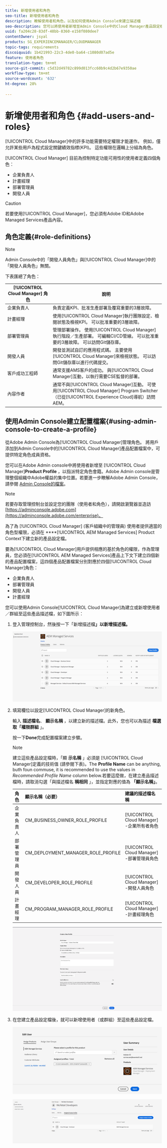 ```yaml
---
title: 新增使用者和角色
seo-title: 新增使用者和角色
description: 瞭解使用者和角色，以及如何使用Admin Console來建立描述檔
seo-description: 您可以將使用者新增至Admin Console中的Cloud Manager產品設定檔，以指派特定角色成員資格。 請依照本節的說明進一步瞭解。
uuid: fa204c28-83df-48bb-8360-e158f080dee7
contentOwner: jsyal
products: SG_EXPERIENCEMANAGER/CLOUDMANAGER
topic-tags: requirements
discoiquuid: 1b421993-22c3-4de0-ba64-c1080d07ad5e
feature: 使用者角色
translation-type: tm+mt
source-git-commit: c5d32d49782c899d013fcc60b9c4d2b67e9350ae
workflow-type: tm+mt
source-wordcount: '632'
ht-degree: 28%

---
```



# 新增使用者和角色 {#add-users-and-roles}

[!UICONTROL Cloud Manager]中的許多功能需要特定權限才能運作。 例如，僅允許某些用戶為程式設定關鍵績效指標(KPI)。 這些權限在邏輯上分組為角色。

[!UICONTROL Cloud Manager] 目前為控制特定功能可用性的使用者定義四個角色：

* 企業負責人
* 計畫經理
* 部署管理員
* 開發人員

>[!CAUTION]
>
>若要使用[!UICONTROL Cloud Manager]，您必須有Adobe ID和Adobe Managed Services產品內容。

## 角色定義{#role-definitions}

>[!NOTE]
>
>Admin Console中的「開發人員角色」與[!UICONTROL Cloud Manager]中的「開發人員角色」無關。

下表匯總了角色：

| [!UICONTROL Cloud Manager] 角色 | 說明 |
|--- |--- |
| 企業負責人 | 負責定義KPI、批准生產部署及覆寫重要的3層故障。 |
| 計畫經理 | 使用[!UICONTROL Cloud Manager]執行團隊設定、檢閱狀態及檢視KPI。 可以批准重要的3層故障。 |
| 部署管理員 | 管理部署操作。 使用[!UICONTROL Cloud Manager]執行階段／生產部署。 可編輯CI/CD管線。 可以批准重要的3層故障。 可以訪問Git儲存庫。 |
| 開發人員 | 開發並測試自訂的應用程式碼。 主要使用[!UICONTROL Cloud Manager]來檢視狀態。 可以訪問Git儲存庫以進行代碼提交。 |
| 客戶成功工程師 | 通常支援AMS客戶的成功。 與[!UICONTROL Cloud Manager]互動，以執行需要CSE監督的部署。 |
| 內容作者 | 通常不與[!UICONTROL Cloud Manager]互動。 可使用[!UICONTROL Cloud Manager] Program Switcher（已從[!UICONTROL Experience Cloud]導航）訪問AEM。 |

## 使用Admin Console建立配置檔案{#using-admin-console-to-create-a-profile}

從Adobe Admin Console為[!UICONTROL Cloud Manager]管理角色。 將用戶添加到Admin Console中的[!UICONTROL Cloud Manager]產品配置檔案中，可提供特定角色成員資格。

您可以在Adobe Admin console中將使用者新增至 [!UICONTROL Cloud Manager]**Product Profile** ，以指派特定角色會籍。Adobe Admin console是管理整個組織中Adobe權益的集中位置。若要進一步瞭解Adobe Admin Console，請參閱 [Admin Console的檔案](https://helpx.adobe.com/tw/enterprise/using/admin-console.html)。

>[!NOTE]
>
>若要存取管理控制台並設定您的團隊（使用者和角色），請開啟瀏覽器並造訪[https://adminconsole.adobe.com](https://adminconsole.adobe.com/enterprise)。

為了為 [!UICONTROL Cloud Manager]  (客戶組織中的管理員) 使用者提供適當的角色型權限，必須在 ****[!UICONTROL AEM Managed Services] Product Context下建立新的產品設定檔。

要為[!UICONTROL Cloud Manager]用戶提供相應的基於角色的權限，作為管理員，您必須在[!UICONTROL AEM Managed Services]產品上下文下建立四個新的產品配置檔案，這四個產品配置檔案分別對應於四個[!UICONTROL Cloud Manager]角色：

* 企業負責人
* 部署管理員
* 開發人員
* 計畫經理

您可以使用[](https://adminconsole.adobe.com/)Admin Console[!UICONTROL Cloud Manager]為建立或新增使用者／群組至這些產品描述檔，如下圖所示：

1. 登入管理控制台，然後按一下「新增描述檔&#x200B;**」以新增描述檔。**

   ![](assets/admin_console_roles-1.png)

1. 填寫欄位以設定[!UICONTROL Cloud Manager]的新角色。

   輸入 **描述檔名**、 **顯示名稱** ，以建立新的描述檔。此外，您也可以為描述 **檔選取「權限群組** 」。

   按一下&#x200B;**Done**&#x200B;完成配置檔案建立步驟。

   >[!NOTE]
   >
   >建立這些產品設定檔時，「顯 **示名稱** 」必須是 [!UICONTROL Cloud Manager]定義的技術值  (請參閱下表)。The **Profile Name** can be anything, buth foun commuse, it is recommended to use the values in *Recommended Profile Name* column below.若要這麼做，在建立產品描述檔時，請取消勾選「與描述檔名 **稱相同** 」，並指定對應的值為 **「顯示名稱」**。

   | **角色** | **顯示名稱（必要）** | **建議的描述檔名稱** |
   |---|---|---|
   | 企業負責人 | CM_BUSINESS_OWNER_ROLE_PROFILE | [!UICONTROL Cloud Manager] -企業所有者角色 |
   | 部署管理員 | CM_DEPLOYMENT_MANAGER_ROLE_PROFILE | [!UICONTROL Cloud Manager] -部署管理員角色 |
   | 開發人員 | CM_DEVELOPER_ROLE_PROFILE | [!UICONTROL Cloud Manager] -開發人員角色 |
   | 計畫經理 | CM_PROGRAM_MANAGER_ROLE_PROFILE | [!UICONTROL Cloud Manager] -計畫經理角色 |

   ![](assets/screen_shot_2018-05-04at171819.png)

1. 在您建立產品設定檔後，就可以新增使用者（或群組）至這些產品設定檔。

   ![](assets/image2018-4-9_15-19-26.png)

   ![](assets/image2018-4-9_15-16-47.png)

